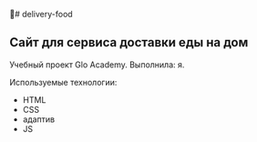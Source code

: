 🍱# delivery-food
## Сайт для сервиса доставки еды на дом

Учебный проект Glo Academy.
Выполнила: я.

Используемые технологии:
-  HTML
- CSS
- адаптив
- JS
